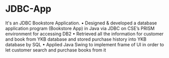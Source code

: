 # JDBC-App
It's an JDBC Bookstore Application.
•	Designed & developed a database application program (Bookstore App) in Java via JDBC on CSE’s PRISM environment for accessing DB2
•	Retrieved all the information for customer and book from YKB database and stored purchase history into YKB database by SQL
•	Applied Java Swing to implement frame of UI in order to let customer search and purchase books from it
